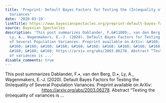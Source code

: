 ```yaml
---
title: 'Preprint: Default Bayes Factors for Testing the (In)equality of Several Population
  Variances'
date: '2020-03-19'
linkTitle: https://www.bayesianspectacles.org/preprint-default-bayes-factors-for-testing-the-inequality-of-several-population-variances/
source: Bayesian Spectacles
description: 'This post summarizes Dablander, F.&#11089;, van den Berg, D.&#11089;,
  Ly, A., Wagenmakers, E.-J. (2020). Default Bayes Factors for Testing the (In)equality
  of Several Population Variances. Preprint available on ArXiv: &#160; &#160; &#160;
  &#160; &#160; &#160; &#160; &#160; &#160; &#160; &#160; &#160; &#160; &#160; &#160;
  &#160; &#160; &#160; https://arxiv.org/abs/2003.06278. Abstract “Testing the (in)equality
  of variances is ...'
disable_comments: true
---
```

This post summarizes Dablander, F.&#11089;, van den Berg, D.&#11089;, Ly, A., Wagenmakers, E.-J. (2020). Default Bayes Factors for Testing the (In)equality of Several Population Variances. Preprint available on ArXiv: &#160; &#160; &#160; &#160; &#160; &#160; &#160; &#160; &#160; &#160; &#160; &#160; &#160; &#160; &#160; &#160; &#160; &#160; https://arxiv.org/abs/2003.06278. Abstract “Testing the (in)equality of variances is ...